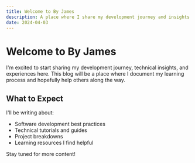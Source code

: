 ```yaml
---
title: Welcome to By James
description: A place where I share my development journey and insights
date: 2024-04-03
---
```


# Welcome to By James

I'm excited to start sharing my development journey, technical insights, and experiences here. This blog will be a place where I document my learning process and hopefully help others along the way.

## What to Expect

I'll be writing about:
- Software development best practices
- Technical tutorials and guides
- Project breakdowns
- Learning resources I find helpful

Stay tuned for more content!